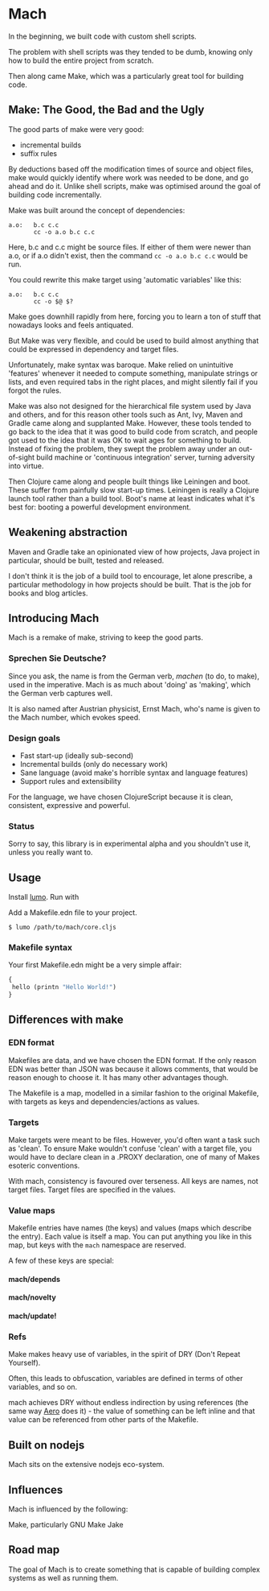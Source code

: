 # Mach

In the beginning, we built code with custom shell scripts.

The problem with shell scripts was they tended to be dumb, knowing
only how to build the entire project from scratch.

Then along came Make, which was a particularly great tool for building code.

## Make: The Good, the Bad and the Ugly

The good parts of make were very good:

- incremental builds
- suffix rules

By deductions based off the
modification times of source and object files, make would quickly
identify where work was needed to be done, and go ahead and do
it. Unlike shell scripts, make was optimised around the goal of
building code incrementally.

Make was built around the concept of dependencies:

```
a.o:   b.c c.c
       cc -o a.o b.c c.c
```

Here, b.c and c.c might be source files. If either of them were newer
than a.o, or if a.o didn't exist, then the command `cc -o a.o b.c c.c`
would be run.

You could rewrite this make target using 'automatic variables' like this:

```
a.o:   b.c c.c
       cc -o $@ $?
```

Make goes downhill rapidly from here, forcing you to learn a ton of
stuff that nowadays looks and feels antiquated.

But Make was very flexible, and could be used to build almost
anything that could be expressed in dependency and target files.

Unfortunately, make syntax was baroque. Make relied on unintuitive
'features' whenever it needed to compute something, manipulate strings
or lists, and even required tabs in the right places, and might
silently fail if you forgot the rules.

Make was also not designed for the hierarchical file system used by
Java and others, and for this reason other tools such as Ant, Ivy,
Maven and Gradle came along and supplanted Make. However, these tools
tended to go back to the idea that it was good to build code from
scratch, and people got used to the idea that it was OK to wait ages
for something to build. Instead of fixing the problem, they swept the
problem away under an out-of-sight build machine or 'continuous
integration' server, turning adversity into virtue.

Then Clojure came along and people built things like Leiningen and
boot. These suffer from painfully slow start-up times. Leiningen is
really a Clojure launch tool rather than a build tool. Boot's name at
least indicates what it's best for: booting a powerful development
environment.

## Weakening abstraction

Maven and Gradle take an opinionated view of how projects, Java
project in particular, should be built, tested and released.

I don't think it is the job of a build tool to encourage, let alone
prescribe, a particular methodology in how projects should be
built. That is the job for books and blog articles.

## Introducing Mach

Mach is a remake of make, striving to keep the good parts.

### Sprechen Sie Deutsche?

Since you ask, the name is from the German verb, _machen_ (to do, to
make), used in the imperative. Mach is as much about 'doing' as
'making', which the German verb captures well.

It is also named after Austrian physicist, Ernst Mach, who's name is
given to the Mach number, which evokes speed.

### Design goals

- Fast start-up (ideally sub-second)
- Incremental builds (only do necessary work)
- Sane language (avoid make's horrible syntax and language features)
- Support rules and extensibility

For the language, we have chosen ClojureScript because it is clean,
consistent, expressive and powerful.

### Status

Sorry to say, this library is in experimental alpha and you shouldn't
use it, unless you really want to.

## Usage

Install [lumo](https://github.com/anmonteiro/lumo). Run with

Add a Makefile.edn file to your project.

```
$ lumo /path/to/mach/core.cljs
```

### Makefile syntax

Your first Makefile.edn might be a very simple affair:

```clojure
{
 hello (printn "Hello World!")
}
```

## Differences with make

### EDN format

Makefiles are data, and we have chosen the EDN format. If the only
reason EDN was better than JSON was because it allows comments, that
would be reason enough to choose it. It has many other advantages
though.

The Makefile is a map, modelled in a similar fashion to the original
Makefile, with targets as keys and dependencies/actions as values.

### Targets

Make targets were meant to be files. However, you'd often want a task
such as 'clean'. To ensure Make wouldn't confuse 'clean' with a target
file, you would have to declare clean in a .PROXY declaration, one of
many of Makes esoteric conventions.

With mach, consistency is favoured over terseness. All keys are names,
not target files. Target files are specified in the values.

### Value maps

Makefile entries have names (the keys) and values (maps which describe
the entry). Each value is itself a map. You can put anything you like
in this map, but keys with the `mach` namespace are reserved.

A few of these keys are special:

#### mach/depends

#### mach/novelty

#### mach/update!

### Refs

Make makes heavy use of variables, in the spirit of DRY (Don't Repeat
Yourself).

Often, this leads to obfuscation, variables are defined in terms of
other variables, and so on.

mach achieves DRY without endless indirection by using references (the
same way [Aero](https://github.com/juxt/aero) does it) - the value of
something can be left inline and that value can be referenced from
other parts of the Makefile.

## Built on nodejs

Mach sits on the extensive nodejs eco-system.

## Influences

Mach is influenced by the following:

Make, particularly GNU Make
Jake


## Road map

The goal of Mach is to create something that is capable of building
complex systems as well as running them.